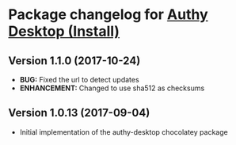 # Package changelog for [Authy Desktop (Install)](https://chocolatey.org/packages/authy-desktop)

## Version 1.1.0 (2017-10-24)
- **BUG:** Fixed the url to detect updates
- **ENHANCEMENT:** Changed to use sha512 as checksums

## Version 1.0.13 (2017-09-04)
- Initial implementation of the authy-desktop chocolatey package
